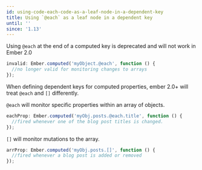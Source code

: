 ```yaml
---
id: using-code-each-code-as-a-leaf-node-in-a-dependent-key
title: Using `@each` as a leaf node in a dependent key
until: ''
since: '1.13'
---
```


Using `@each` at the end of a computed key is deprecated and will not work in
Ember 2.0

```javascript
invalid: Ember.computed('myObject.@each', function () {
  //no longer valid for monitoring changes to arrays
});
```

When defining dependent keys for computed properties, ember 2.0+ will treat
`@each` and `[]` differently.

`@each` will monitor specific properties within an array of objects.

```javascript
eachProp: Ember.computed('myObj.posts.@each.title', function () {
  //fired whenever one of the blog post titles is changed.
});
```

`[]` will monitor mutations to the array.

```javascript
arrProp: Ember.computed('myObj.posts.[]', function () {
  //fired whenever a blog post is added or removed
});
```
